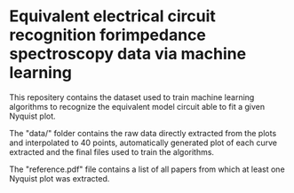 # Equivalent electrical circuit recognition forimpedance spectroscopy data via machine learning

This repositery contains the dataset used to train machine learning algorithms to recognize the equivalent model circuit able to fit a given Nyquist plot.

The "data/" folder contains the raw data directly extracted from the plots and interpolated to 40 points, automatically generated plot of each curve extracted and the final files used to train the algorithms.



The "reference.pdf" file contains a list of all papers from which at least one Nyquist plot was extracted.
